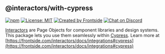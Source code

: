 ## @interactors/with-cypress

[![npm](https://img.shields.io/npm/v/@interactors/with-cypress.svg)](https://www.npmjs.com/package/@interactors/with-cypress)
[![License: MIT](https://img.shields.io/badge/License-MIT-yellow.svg)](https://opensource.org/licenses/MIT)
[![Created by Frontside](https://img.shields.io/badge/created%20by-frontside-26abe8.svg)](https://frontside.com)
[![Chat on Discord](https://img.shields.io/discord/700803887132704931?Label=Discord)](https://discord.gg/mv4uxxcAKd)

[Interactors][] are Page Objects for component libraries and design systems.
This package lets you use them seamlessly within [Cypress][]. Learn more at
[https://frontside.com/interactors/docs/integrations#cypress](https://frontside.com/interactors/docs/integrations#cypress)

[Interactors]: https://frontside.com/interactors
[Cypress]: https://cypress.io
